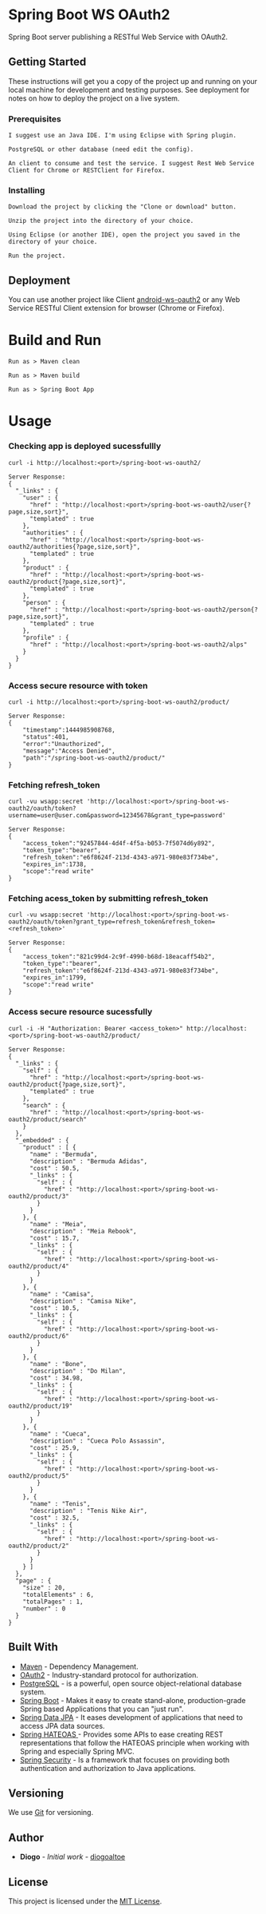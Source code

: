 # Spring Boot WS OAuth2

Spring Boot server publishing a RESTful Web Service with OAuth2.

## Getting Started

These instructions will get you a copy of the project up and running on your local machine for development and testing purposes. See deployment for notes on how to deploy the project on a live system.

### Prerequisites


```
I suggest use an Java IDE. I'm using Eclipse with Spring plugin.
```
```
PostgreSQL or other database (need edit the config).
```
```
An client to consume and test the service. I suggest Rest Web Service Client for Chrome or RESTClient for Firefox.
```

### Installing


```
Download the project by clicking the "Clone or download" button.
```
```
Unzip the project into the directory of your choice.
```
```
Using Eclipse (or another IDE), open the project you saved in the directory of your choice.
```
```
Run the project.

```


## Deployment

You can use another project like Client [android-ws-oauth2](https://github.com/diogoaltoe/android-ws-oauth2) or any Web Service RESTful Client extension for browser (Chrome or Firefox).


# Build and Run
```
Run as > Maven clean
```
```
Run as > Maven build
```
```
Run as > Spring Boot App
```

# Usage

### Checking app is deployed sucessfullly
```
curl -i http://localhost:<port>/spring-boot-ws-oauth2/

Server Response:
{
  "_links" : {
    "user" : {
      "href" : "http://localhost:<port>/spring-boot-ws-oauth2/user{?page,size,sort}",
      "templated" : true
    },
    "authorities" : {
      "href" : "http://localhost:<port>/spring-boot-ws-oauth2/authorities{?page,size,sort}",
      "templated" : true
    },
    "product" : {
      "href" : "http://localhost:<port>/spring-boot-ws-oauth2/product{?page,size,sort}",
      "templated" : true
    },
    "person" : {
      "href" : "http://localhost:<port>/spring-boot-ws-oauth2/person{?page,size,sort}",
      "templated" : true
    },
    "profile" : {
      "href" : "http://localhost:<port>/spring-boot-ws-oauth2/alps"
    }
  }
}
```

### Access secure resource with token
```
curl -i http://localhost:<port>/spring-boot-ws-oauth2/product/

Server Response:
{
	"timestamp":1444985908768,
	"status":401,
	"error":"Unauthorized",
	"message":"Access Denied",
	"path":"/spring-boot-ws-oauth2/product/"
}
```

### Fetching refresh_token
```
curl -vu wsapp:secret 'http://localhost:<port>/spring-boot-ws-oauth2/oauth/token?username=user@user.com&password=12345678&grant_type=password'

Server Response:
{
	"access_token":"92457844-4d4f-4f5a-b053-7f5074d6y892",
	"token_type":"bearer",
	"refresh_token":"e6f8624f-213d-4343-a971-980e83f734be",
	"expires_in":1738,
	"scope":"read write"
}
```

### Fetching acess_token by submitting refresh_token
```
curl -vu wsapp:secret 'http://localhost:<port>/spring-boot-ws-oauth2/oauth/token?grant_type=refresh_token&refresh_token=<refresh_token>'

Server Response:
{
	"access_token":"821c99d4-2c9f-4990-b68d-18eacaff54b2",
	"token_type":"bearer",
	"refresh_token":"e6f8624f-213d-4343-a971-980e83f734be",
	"expires_in":1799,
	"scope":"read write"
}
```

### Access secure resource sucessfully
```
curl -i -H "Authorization: Bearer <access_token>" http://localhost:<port>/spring-boot-ws-oauth2/product/

Server Response:
{
  "_links" : {
    "self" : {
      "href" : "http://localhost:<port>/spring-boot-ws-oauth2/product{?page,size,sort}",
      "templated" : true
    },
    "search" : {
      "href" : "http://localhost:<port>/spring-boot-ws-oauth2/product/search"
    }
  },
  "_embedded" : {
    "product" : [ {
      "name" : "Bermuda",
      "description" : "Bermuda Adidas",
      "cost" : 50.5,
      "_links" : {
        "self" : {
          "href" : "http://localhost:<port>/spring-boot-ws-oauth2/product/3"
        }
      }
    }, {
      "name" : "Meia",
      "description" : "Meia Rebook",
      "cost" : 15.7,
      "_links" : {
        "self" : {
          "href" : "http://localhost:<port>/spring-boot-ws-oauth2/product/4"
        }
      }
    }, {
      "name" : "Camisa",
      "description" : "Camisa Nike",
      "cost" : 10.5,
      "_links" : {
        "self" : {
          "href" : "http://localhost:<port>/spring-boot-ws-oauth2/product/6"
        }
      }
    }, {
      "name" : "Bone",
      "description" : "Do Milan",
      "cost" : 34.98,
      "_links" : {
        "self" : {
          "href" : "http://localhost:<port>/spring-boot-ws-oauth2/product/19"
        }
      }
    }, {
      "name" : "Cueca",
      "description" : "Cueca Polo Assassin",
      "cost" : 25.9,
      "_links" : {
        "self" : {
          "href" : "http://localhost:<port>/spring-boot-ws-oauth2/product/5"
        }
      }
    }, {
      "name" : "Tenis",
      "description" : "Tenis Nike Air",
      "cost" : 32.5,
      "_links" : {
        "self" : {
          "href" : "http://localhost:<port>/spring-boot-ws-oauth2/product/2"
        }
      }
    } ]
  },
  "page" : {
    "size" : 20,
    "totalElements" : 6,
    "totalPages" : 1,
    "number" : 0
  }
}
```


## Built With

* [Maven](https://gradle.org/) - Dependency Management.
* [OAuth2](https://oauth.net/2/) - Industry-standard protocol for authorization.
* [PostgreSQL](https://www.postgresql.org/) - is a powerful, open source object-relational database system.
* [Spring Boot](https://projects.spring.io/spring-boot/) - Makes it easy to create stand-alone, production-grade Spring based Applications that you can "just run".
* [Spring Data JPA](https://docs.spring.io/spring-data/jpa/docs/current/reference/html/) - It eases development of applications that need to access JPA data sources.
* [Spring HATEOAS ](https://projects.spring.io/spring-hateoas/) - Provides some APIs to ease creating REST representations that follow the HATEOAS principle when working with Spring and especially Spring MVC.
* [Spring Security](https://projects.spring.io/spring-security/) - Is a framework that focuses on providing both authentication and authorization to Java applications.


## Versioning

We use [Git](https://git-scm.com/) for versioning.

## Author

* **Diogo** - *Initial work* - [diogoaltoe](https://github.com/diogoaltoe)

## License

This project is licensed under the [MIT License](LICENSE.md).
